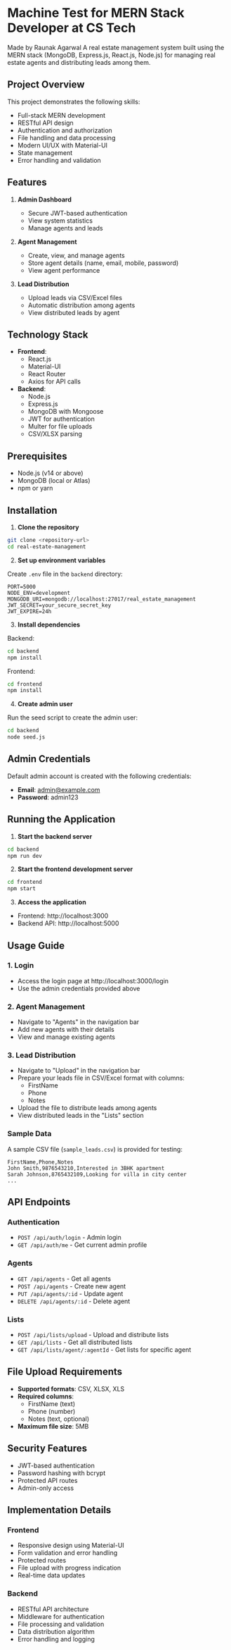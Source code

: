 # Machine Test for MERN Stack Developer at CS Tech
Made by Raunak Agarwal
A real estate management system built using the MERN stack (MongoDB, Express.js, React.js, Node.js) for managing real estate agents and distributing leads among them.

## Project Overview

This project demonstrates the following skills:

- Full-stack MERN development
- RESTful API design
- Authentication and authorization
- File handling and data processing
- Modern UI/UX with Material-UI
- State management
- Error handling and validation

## Features

1. **Admin Dashboard**

   - Secure JWT-based authentication
   - View system statistics
   - Manage agents and leads

2. **Agent Management**

   - Create, view, and manage agents
   - Store agent details (name, email, mobile, password)
   - View agent performance

3. **Lead Distribution**
   - Upload leads via CSV/Excel files
   - Automatic distribution among agents
   - View distributed leads by agent

## Technology Stack

- **Frontend**:
  - React.js
  - Material-UI
  - React Router
  - Axios for API calls
- **Backend**:
  - Node.js
  - Express.js
  - MongoDB with Mongoose
  - JWT for authentication
  - Multer for file uploads
  - CSV/XLSX parsing

## Prerequisites

- Node.js (v14 or above)
- MongoDB (local or Atlas)
- npm or yarn

## Installation

1. **Clone the repository**

```bash
git clone <repository-url>
cd real-estate-management
```

2. **Set up environment variables**

Create `.env` file in the `backend` directory:

```
PORT=5000
NODE_ENV=development
MONGODB_URI=mongodb://localhost:27017/real_estate_management
JWT_SECRET=your_secure_secret_key
JWT_EXPIRE=24h
```

3. **Install dependencies**

Backend:

```bash
cd backend
npm install
```

Frontend:

```bash
cd frontend
npm install
```

4. **Create admin user**

Run the seed script to create the admin user:

```bash
cd backend
node seed.js
```

## Admin Credentials

Default admin account is created with the following credentials:

- **Email**: admin@example.com
- **Password**: admin123

## Running the Application

1. **Start the backend server**

```bash
cd backend
npm run dev
```

2. **Start the frontend development server**

```bash
cd frontend
npm start
```

3. **Access the application**

- Frontend: http://localhost:3000
- Backend API: http://localhost:5000

## Usage Guide

### 1. Login

- Access the login page at http://localhost:3000/login
- Use the admin credentials provided above

### 2. Agent Management

- Navigate to "Agents" in the navigation bar
- Add new agents with their details
- View and manage existing agents

### 3. Lead Distribution

- Navigate to "Upload" in the navigation bar
- Prepare your leads file in CSV/Excel format with columns:
  - FirstName
  - Phone
  - Notes
- Upload the file to distribute leads among agents
- View distributed leads in the "Lists" section

### Sample Data

A sample CSV file (`sample_leads.csv`) is provided for testing:

```
FirstName,Phone,Notes
John Smith,9876543210,Interested in 3BHK apartment
Sarah Johnson,8765432109,Looking for villa in city center
...
```

## API Endpoints

### Authentication

- `POST /api/auth/login` - Admin login
- `GET /api/auth/me` - Get current admin profile

### Agents

- `GET /api/agents` - Get all agents
- `POST /api/agents` - Create new agent
- `PUT /api/agents/:id` - Update agent
- `DELETE /api/agents/:id` - Delete agent

### Lists

- `POST /api/lists/upload` - Upload and distribute lists
- `GET /api/lists` - Get all distributed lists
- `GET /api/lists/agent/:agentId` - Get lists for specific agent

## File Upload Requirements

- **Supported formats**: CSV, XLSX, XLS
- **Required columns**:
  - FirstName (text)
  - Phone (number)
  - Notes (text, optional)
- **Maximum file size**: 5MB

## Security Features

- JWT-based authentication
- Password hashing with bcrypt
- Protected API routes
- Admin-only access

## Implementation Details

### Frontend

- Responsive design using Material-UI
- Form validation and error handling
- Protected routes
- File upload with progress indication
- Real-time data updates

### Backend

- RESTful API architecture
- Middleware for authentication
- File processing and validation
- Data distribution algorithm
- Error handling and logging





